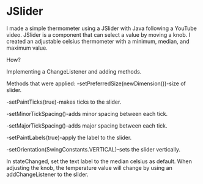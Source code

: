 # JSlider
I made a simple thermometer using a JSlider with Java following a YouTube video.
JSlider is a component that can select a value by moving a knob. 
I created an adjustable celsius thermometer with a minimum, median, and maximum value.

How?

Implementing a ChangeListener and adding methods.

Methods that were applied:
-setPreferredSize(newDimension())-size of slider.

-setPaintTicks(true)-makes ticks to the slider.

-setMinorTickSpacing()-adds minor spacing between each tick.

-setMajorTickSpacing()-adds major spacing between each tick.

-setPaintLabels(true)-apply the label to the slider.

-setOrientation(SwingConstants.VERTICAL)-sets the slider vertically.

In stateChanged, set the text label to the median celsius as default.
When adjusting the knob, the temperature value will change by using an addChangeListener to the slider.


